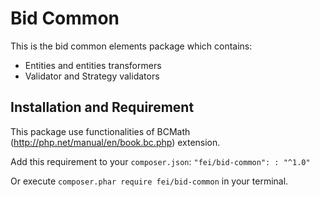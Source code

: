 # Bid Common

This is the bid common elements package which contains:

* Entities and entities transformers
* Validator and Strategy validators

## Installation and Requirement

This package use functionalities of BCMath (http://php.net/manual/en/book.bc.php) extension.

Add this requirement to your `composer.json`: `"fei/bid-common": : "^1.0"`

Or execute `composer.phar require fei/bid-common` in your terminal.
